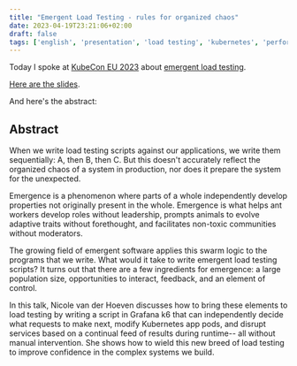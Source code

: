 ```yaml
---
title: "Emergent Load Testing - rules for organized chaos"
date: 2023-04-19T23:21:06+02:00
draft: false
tags: ['english', 'presentation', 'load testing', 'kubernetes', 'performance']
---
```


Today I spoke at [KubeCon EU 2023](https://events.linuxfoundation.org/kubecon-cloudnativecon-europe/program/schedule/) about [emergent load testing](https://sched.co/1HyYH).

[Here are the slides](https://slides.nicolevanderhoeven.com/2023-emergent-load-testing/#).

And here's the abstract:

## Abstract

When we write load testing scripts against our applications, we write them sequentially: A, then B, then C. But this doesn't accurately reflect the organized chaos of a system in production, nor does it prepare the system for the unexpected.

Emergence is a phenomenon where parts of a whole independently develop properties not originally present in the whole. Emergence is what helps ant workers develop roles without leadership, prompts animals to evolve adaptive traits without forethought, and facilitates non-toxic communities without moderators.

The growing field of emergent software applies this swarm logic to the programs that we write. What would it take to write emergent load testing scripts? It turns out that there are a few ingredients for emergence: a large population size, opportunities to interact, feedback, and an element of control.

In this talk, Nicole van der Hoeven discusses how to bring these elements to load testing by writing a script in Grafana k6 that can independently decide what requests to make next, modify Kubernetes app pods, and disrupt services based on a continual feed of results during runtime-- all without manual intervention. She shows how to wield this new breed of load testing to improve confidence in the complex systems we build.